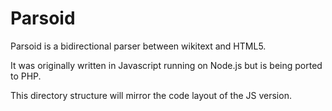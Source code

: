 Parsoid
=======
Parsoid is a bidirectional parser between wikitext and HTML5.

It was originally written in Javascript running on Node.js but is
being ported to PHP.

This directory structure will mirror the code layout of the JS version.
